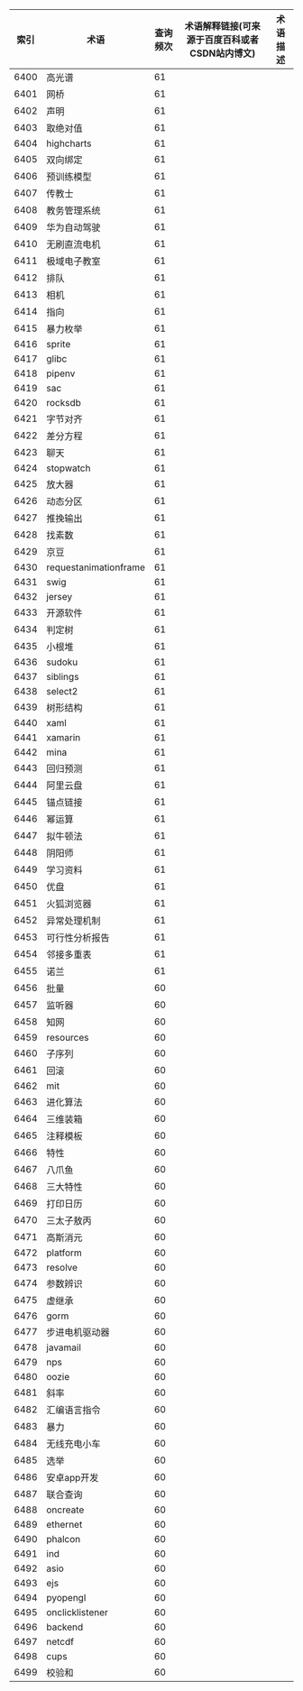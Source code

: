 | 索引   | 术语                    | 查询频次 | 术语解释链接(可来源于百度百科或者CSDN站内博文) | 术语描述 |
| ---- | --------------------- | ---- | -------------------------- | ---- |
| 6400 | 高光谱                   | 61   |                            |      |
| 6401 | 网桥                    | 61   |                            |      |
| 6402 | 声明                    | 61   |                            |      |
| 6403 | 取绝对值                  | 61   |                            |      |
| 6404 | highcharts            | 61   |                            |      |
| 6405 | 双向绑定                  | 61   |                            |      |
| 6406 | 预训练模型                 | 61   |                            |      |
| 6407 | 传教士                   | 61   |                            |      |
| 6408 | 教务管理系统                | 61   |                            |      |
| 6409 | 华为自动驾驶                | 61   |                            |      |
| 6410 | 无刷直流电机                | 61   |                            |      |
| 6411 | 极域电子教室                | 61   |                            |      |
| 6412 | 排队                    | 61   |                            |      |
| 6413 | 相机                    | 61   |                            |      |
| 6414 | 指向                    | 61   |                            |      |
| 6415 | 暴力枚举                  | 61   |                            |      |
| 6416 | sprite                | 61   |                            |      |
| 6417 | glibc                 | 61   |                            |      |
| 6418 | pipenv                | 61   |                            |      |
| 6419 | sac                   | 61   |                            |      |
| 6420 | rocksdb               | 61   |                            |      |
| 6421 | 字节对齐                  | 61   |                            |      |
| 6422 | 差分方程                  | 61   |                            |      |
| 6423 | 聊天                    | 61   |                            |      |
| 6424 | stopwatch             | 61   |                            |      |
| 6425 | 放大器                   | 61   |                            |      |
| 6426 | 动态分区                  | 61   |                            |      |
| 6427 | 推挽输出                  | 61   |                            |      |
| 6428 | 找素数                   | 61   |                            |      |
| 6429 | 京豆                    | 61   |                            |      |
| 6430 | requestanimationframe | 61   |                            |      |
| 6431 | swig                  | 61   |                            |      |
| 6432 | jersey                | 61   |                            |      |
| 6433 | 开源软件                  | 61   |                            |      |
| 6434 | 判定树                   | 61   |                            |      |
| 6435 | 小根堆                   | 61   |                            |      |
| 6436 | sudoku                | 61   |                            |      |
| 6437 | siblings              | 61   |                            |      |
| 6438 | select2               | 61   |                            |      |
| 6439 | 树形结构                  | 61   |                            |      |
| 6440 | xaml                  | 61   |                            |      |
| 6441 | xamarin               | 61   |                            |      |
| 6442 | mina                  | 61   |                            |      |
| 6443 | 回归预测                  | 61   |                            |      |
| 6444 | 阿里云盘                  | 61   |                            |      |
| 6445 | 锚点链接                  | 61   |                            |      |
| 6446 | 幂运算                   | 61   |                            |      |
| 6447 | 拟牛顿法                  | 61   |                            |      |
| 6448 | 阴阳师                   | 61   |                            |      |
| 6449 | 学习资料                  | 61   |                            |      |
| 6450 | 优盘                    | 61   |                            |      |
| 6451 | 火狐浏览器                 | 61   |                            |      |
| 6452 | 异常处理机制                | 61   |                            |      |
| 6453 | 可行性分析报告               | 61   |                            |      |
| 6454 | 邻接多重表                 | 61   |                            |      |
| 6455 | 诺兰                    | 61   |                            |      |
| 6456 | 批量                    | 60   |                            |      |
| 6457 | 监听器                   | 60   |                            |      |
| 6458 | 知网                    | 60   |                            |      |
| 6459 | resources             | 60   |                            |      |
| 6460 | 子序列                   | 60   |                            |      |
| 6461 | 回滚                    | 60   |                            |      |
| 6462 | mit                   | 60   |                            |      |
| 6463 | 进化算法                  | 60   |                            |      |
| 6464 | 三维装箱                  | 60   |                            |      |
| 6465 | 注释模板                  | 60   |                            |      |
| 6466 | 特性                    | 60   |                            |      |
| 6467 | 八爪鱼                   | 60   |                            |      |
| 6468 | 三大特性                  | 60   |                            |      |
| 6469 | 打印日历                  | 60   |                            |      |
| 6470 | 三太子敖丙                 | 60   |                            |      |
| 6471 | 高斯消元                  | 60   |                            |      |
| 6472 | platform              | 60   |                            |      |
| 6473 | resolve               | 60   |                            |      |
| 6474 | 参数辨识                  | 60   |                            |      |
| 6475 | 虚继承                   | 60   |                            |      |
| 6476 | gorm                  | 60   |                            |      |
| 6477 | 步进电机驱动器               | 60   |                            |      |
| 6478 | javamail              | 60   |                            |      |
| 6479 | nps                   | 60   |                            |      |
| 6480 | oozie                 | 60   |                            |      |
| 6481 | 斜率                    | 60   |                            |      |
| 6482 | 汇编语言指令                | 60   |                            |      |
| 6483 | 暴力                    | 60   |                            |      |
| 6484 | 无线充电小车                | 60   |                            |      |
| 6485 | 选举                    | 60   |                            |      |
| 6486 | 安卓app开发               | 60   |                            |      |
| 6487 | 联合查询                  | 60   |                            |      |
| 6488 | oncreate              | 60   |                            |      |
| 6489 | ethernet              | 60   |                            |      |
| 6490 | phalcon               | 60   |                            |      |
| 6491 | ind                   | 60   |                            |      |
| 6492 | asio                  | 60   |                            |      |
| 6493 | ejs                   | 60   |                            |      |
| 6494 | pyopengl              | 60   |                            |      |
| 6495 | onclicklistener       | 60   |                            |      |
| 6496 | backend               | 60   |                            |      |
| 6497 | netcdf                | 60   |                            |      |
| 6498 | cups                  | 60   |                            |      |
| 6499 | 校验和                   | 60   |                            |      |
